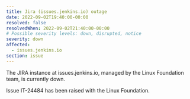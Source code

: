 ```yaml
---
title: Jira (issues.jenkins.io) outage
date: 2022-09-02T19:40:00-00:00
resolved: false
resolvedWhen: 2022-09-02T21:40:00-00:00
# Possible severity levels: down, disrupted, notice
severity: down
affected:
  - issues.jenkins.io
section: issue
---
```

The JIRA instance at issues.jenkins.io, managed by the Linux Foundation team, is currently down.

Issue IT-24484 has been raised with the Linux Foundation.
